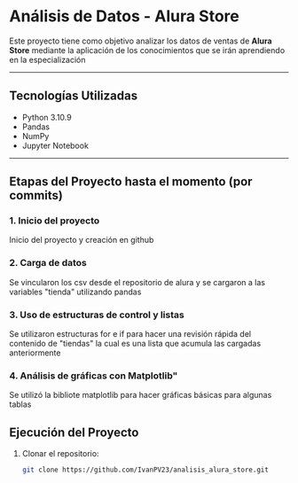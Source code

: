 # Análisis de Datos - Alura Store

Este proyecto tiene como objetivo analizar los datos de ventas de **Alura Store**  mediante la aplicación de los conocimientos que se irán aprendiendo en la especialización

---

## Tecnologías Utilizadas
- Python 3.10.9
- Pandas  
- NumPy  
- Jupyter Notebook  

---

## Etapas del Proyecto hasta el momento (por commits)

### 1. Inicio del proyecto 
Inicio del proyecto y creación en github

### 2. Carga de datos
Se vincularon los csv desde el repositorio de alura y se cargaron a las variables "tienda" utilizando pandas

### 3. Uso de estructuras de control y listas
Se utilizaron estructuras for e if para hacer una revisión rápida del contenido de "tiendas" la cual es una lista que acumula las cargadas anteriormente

### 4. Análisis de gráficas con Matplotlib"
Se utilizó la bibliote matplotlib para hacer gráficas básicas para algunas tablas

## Ejecución del Proyecto
1. Clonar el repositorio:  
   ```bash
   git clone https://github.com/IvanPV23/analisis_alura_store.git